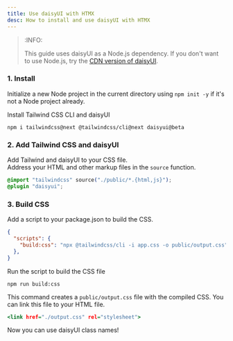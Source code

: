 ```yaml
---
title: Use daisyUI with HTMX
desc: How to install and use daisyUI with HTMX
---
```


> :INFO:
>
> This guide uses daisyUI as a Node.js dependency. If you don't want to use Node.js, try the [CDN version of daisyUI](/docs/cdn/).

### 1. Install

Initialize a new Node project in the current directory using `npm init -y` if it's not a Node project already.

Install Tailwind CSS CLI and daisyUI

```:Terminal
npm i tailwindcss@next @tailwindcss/cli@next daisyui@beta
```

### 2. Add Tailwind CSS and daisyUI

Add Tailwind and daisyUI to your CSS file.  
Address your HTML and other markup files in the `source` function.
  
```postcss:app.css
@import "tailwindcss" source("./public/*.{html,js}");
@plugin "daisyui";
```

### 3. Build CSS

Add a script to your package.json to build the CSS.

```json:package.json
{
  "scripts": {
    "build:css": "npx @tailwindcss/cli -i app.css -o public/output.css"
  },
}
```

Run the script to build the CSS file

```:Terminal
npm run build:css
```
This command creates a `public/output.css` file with the compiled CSS. You can link this file to your HTML file.

```html:public/index.html
<link href="./output.css" rel="stylesheet">
```

Now you can use daisyUI class names!
